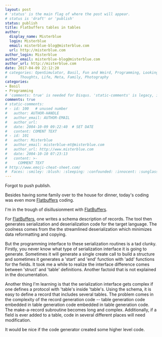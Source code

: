 ```yaml
---
layout: post
# 'status' is the main flag of where the post will appear.
# status is 'draft' or 'publish'
status: publish
title: Flatbuffers tables in tables
author:
  display_name: Misterblue
  login: Misterblue
  email: misterblue-blog@misterblue.com
  url: http://misterblue.com
author_login: Misterblue
author_email: misterblue-blog@misterblue.com
author_url: http://misterblue.com
date: 2017-04-09 22:12:20
# categories: OpenSimulator, Basil, Fun and Weird, Programming, LookingGlass, Travel
#      Thoughts, Life, Meta, Family, Photography
categories:
- Basil
- Programming
# 'comments: true' is needed for Disqus. 'static-comments' is legacy, imbedded comments.
comments: true
# static-comments:
# - id: 100   # unused number
#   author: AUTHOR-HANDLE
#   author_email: AUTHOR-EMAIL
#   author_url:
#   date: 2004-10-09 09:22:40  # SET DATE
#   content: COMENT TEXT
# - id: 101
#   author: Misterblue
#   author_email: misterblue-mt@misterblue.com
#   author_url: http://www.misterblue.com
#   date: 2004-10-10 07:23:13
#   content: >-
#     COMMENT TEXT
# http://www.emoji-cheat-sheet.com/
#  Faces: :smiley: :blush: :sleeping: :confounded: :innocent: :sunglasses: :sleepy:
---
```

Forgot to push publish.

Besides having some family over to the house for dinner,
today's coding was even more [Flatbuffers] coding.

I'm in the trough of disillusionment with [FlatBuffers].

For [FlatBuffers], one writes a schema description of records. The tool then generates
serialization and deserialization code for the target language. The coolness comes from
the the streamlined deserialization which minimizes data reformatting and copying.

But the programming interface to these serialization routines is a tad clunky.
Firstly, you never know what type of serialization interface it is going to generate.
Sometimes it will generate a single create call to build a structure and sometimes
it generates a 'start' and 'end' function with 'add' functions for the fields.
It took me a while to realize the interface difference comes between 'struct' and
'table' definitions. Another factoid that is not explained in the documentation.

Another thing I'm learning is that the serialization interface gets complex if one
defines a protocol with 'table's inside 'table's.
Using the schema, it is easy to define a record that includes several tables.
The problem comes in the complexity of the record generation code -- table
generation code embedded in table generation code embedded in table generation
code. The make-a-record subroutine becomes long and complex.
Additionally, if a field is ever added to a table, code in several different
places will need modification.

It would be nice if the code generator created some higher level code.

[Basil]: https://github.com/Misterblue/basil
[Basil protocol]: https://github.com/Misterblue/Basil-protocol
[FlatBuffers]: https://google.github.io/flatbuffers/
[FlatBuffers Github repository]: https://github.com/google/flatbuffers
